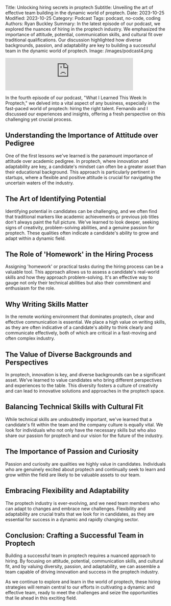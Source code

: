 Title: Unlocking hiring secrets in proptech
Subtitle: Unveiling the art of effective team building in the dynamic world of proptech.
Date: 2023-10-25
Modified: 2023-10-25
Category: Podcast
Tags: podcast, no-code, coding
Authors: Ryan Buckley
Summary: In the latest episode of our podcast, we explored the nuances of hiring in the proptech industry. We emphasized the importance of attitude, potential, communication skills, and cultural fit over traditional qualifications. Our discussion highlighted how diverse backgrounds, passion, and adaptability are key to building a successful team in the dynamic world of proptech.
Image: /images/podcast4.png


<iframe src="https://podcasters.spotify.com/pod/show/thisweekinproptech/embed/episodes/Is-it-possible-to-hire-well-reliably-e2b26me/a-aaha9b0" height="102px" width="400px" frameborder="0" scrolling="no"></iframe>

In the fourth episode of our podcast, "What I Learned This Week In Proptech," we delved into a vital aspect of any business, especially in the fast-paced world of proptech: hiring the right talent. Fernando and I discussed our experiences and insights, offering a fresh perspective on this challenging yet crucial process.

## Understanding the Importance of Attitude over Pedigree

One of the first lessons we've learned is the paramount importance of attitude over academic pedigree. In proptech, where innovation and adaptability are key, a candidate's mindset can often be a greater asset than their educational background. This approach is particularly pertinent in startups, where a flexible and positive attitude is crucial for navigating the uncertain waters of the industry.

## The Art of Identifying Potential

Identifying potential in candidates can be challenging, and we often find that traditional markers like academic achievements or previous job titles don't always paint the full picture. We've learned to look deeper, seeking signs of creativity, problem-solving abilities, and a genuine passion for proptech. These qualities often indicate a candidate's ability to grow and adapt within a dynamic field.

## The Role of 'Homework' in the Hiring Process

Assigning 'homework' or practical tasks during the hiring process can be a valuable tool. This approach allows us to assess a candidate's real-world skills and how they approach problem-solving. It's an effective way to gauge not only their technical abilities but also their commitment and enthusiasm for the role.

## Why Writing Skills Matter

In the remote working environment that dominates proptech, clear and effective communication is essential. We place a high value on writing skills, as they are often indicative of a candidate's ability to think clearly and communicate effectively, both of which are critical in a fast-moving and often complex industry.

## The Value of Diverse Backgrounds and Perspectives

In proptech, innovation is key, and diverse backgrounds can be a significant asset. We've learned to value candidates who bring different perspectives and experiences to the table. This diversity fosters a culture of creativity and can lead to innovative solutions and approaches in the proptech space.

## Balancing Technical Skills with Cultural Fit

While technical skills are undoubtedly important, we've learned that a candidate's fit within the team and the company culture is equally vital. We look for individuals who not only have the necessary skills but who also share our passion for proptech and our vision for the future of the industry.

## The Importance of Passion and Curiosity

Passion and curiosity are qualities we highly value in candidates. Individuals who are genuinely excited about proptech and continually seek to learn and grow within the field are likely to be valuable assets to our team.

## Embracing Flexibility and Adaptability

The proptech industry is ever-evolving, and we need team members who can adapt to changes and embrace new challenges. Flexibility and adaptability are crucial traits that we look for in candidates, as they are essential for success in a dynamic and rapidly changing sector.

## Conclusion: Crafting a Successful Team in Proptech

Building a successful team in proptech requires a nuanced approach to hiring. By focusing on attitude, potential, communication skills, and cultural fit, and by valuing diversity, passion, and adaptability, we can assemble a team capable of driving innovation and success in the proptech industry.

As we continue to explore and learn in the world of proptech, these hiring strategies will remain central to our efforts in cultivating a dynamic and effective team, ready to meet the challenges and seize the opportunities that lie ahead in this exciting field.